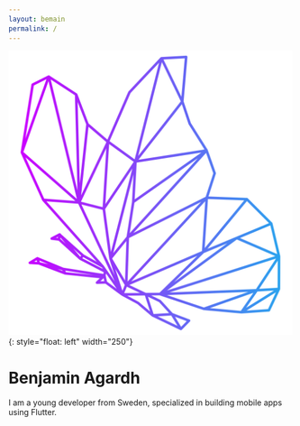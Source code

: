 ```yaml
---
layout: bemain
permalink: /
---
```


![Image](/assets/butterfly_side.svg){: style="float: left" width="250"}
# Benjamin Agardh
I am a young developer from Sweden, specialized in building mobile apps using Flutter.
